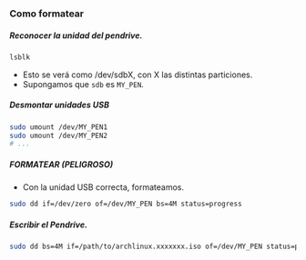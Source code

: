 ### Como formatear
##### Reconocer la unidad del pendrive.
```bash
lsblk
```
- Esto se verá como /dev/sdbX, con X las distintas particiones.
- Supongamos que `sdb` es `MY_PEN`.

##### Desmontar unidades USB
```bash
sudo umount /dev/MY_PEN1
sudo umount /dev/MY_PEN2
# ...
```

##### FORMATEAR (PELIGROSO)
- Con la unidad USB correcta, formateamos.
```bash
sudo dd if=/dev/zero of=/dev/MY_PEN bs=4M status=progress
```

##### Escribir el Pendrive.
```bash
sudo dd bs=4M if=/path/to/archlinux.xxxxxxx.iso of=/dev/MY_PEN status=progress oflag=sync
```
